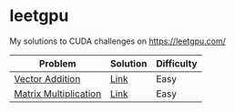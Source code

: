 # leetgpu

My solutions to CUDA challenges on https://leetgpu.com/

| Problem | Solution | Difficulty |
|-|-|-|
[Vector Addition](https://leetgpu.com/challenges/vector-addition) | [Link](./vector_addition.cu) | Easy |
[Matrix Multiplication](https://leetgpu.com/challenges/matrix-multiplication) | [Link](./matrix_multiplication.cu) | Easy |
